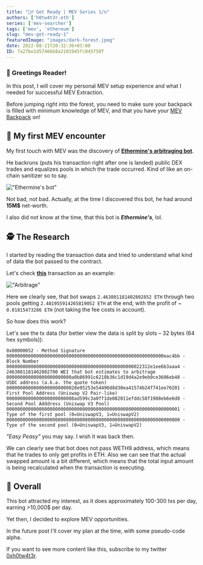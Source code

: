 ```yaml
---
title: "🕵️‍♂️ Get Ready | MEV Series 1/n"
authors: ['h0tw4t3r.eth']
series: ['mev-searcher']
tags: ['mev', 'ethereum']
slug: "mev-get-ready-1"
featuredImage: "images/dark-forest.jpeg"
date: 2022-08-21T20:32:36+03:00
ID: 7a27be1d5746668a2101945fc045f50f
---
```


### 👋 Greetings Reader!
In this post, I will cover my personal MEV setup experience and what I needed for successful MEV Extraction.

Before jumping right into the forest, you need to make sure your backpack is filled with minimum knowledge of MEV, and that you have your [MEV Backpack](/posts/mev-backpack) on!

## 🤔 My first MEV encounter
My first touch with MEV was the discovery of [**Ethermine's arbitraging bot**](https://etherscan.io/address/0x5aa3393e361c2eb342408559309b3e873cd876d6).

He backruns (puts his transaction right after one is landed) public DEX trades and equalizes pools in which the trade occurred. Kind of like an on-chain sanitizer so to say.

!["Ethermine's bot"](/images/mev-1/ethermine.png)

Not bad, not bad. Actually, at the time I discovered this bot, he had around **15M$** net-worth.

I also did not know at the time, that this bot is ***Ethermine's***, lol.

## 🕵️‍ The Research
I started by reading the transaction data and tried to understand what kind of data the bot passed to the contract.

Let's check [**this**](https://etherscan.io/tx/0x8e060ca91df454f2bb24f8348853a97859ae580234a98ce90c16c158825d77fb) transaction as an example:

!["Arbitrage"](/images/mev-1/arb.png)

Here we clearly see, that bot swaps `2.463801181402802852 ETH` through two pools getting `2.481955914265819052 ETH` at the end, with the profit of ~ `0.01815473286 ETH` (not taking the fee costs in account).

So how does this work?

Let's see the tx data (for better view the data is split by slots – 32 bytes (64 hex symbols)):
```
0x00000052 - Method Signature
0000000000000000000000000000000000000000000000000000000000eac4bb - Block Number
00000000000000000000000000000000000000000000000022312e1ee6b3aaa4 - 2463801181402802700 WEI that bot estimates to arbitrage 
000000000000000000000000a0b86991c6218b36c1d19d4a2e9eb0ce3606eb48 - USDC address (a.k.a. the quote token)
00000000000000000000000020e95253e54490d8d30ea41574b24f741ee70201 - First Pool Address (Uniswap V2 Pair-like)
0000000000000000000000008ad599c3a0ff1de082011efddc58f1908eb6e6d8 - Second Pool Adddress (Uniswap V3 Pool)
0000000000000000000000000000000000000000000000000000000000000001 - Type of the first pool (0=UniswapV3, 1=UniswapV2)
0000000000000000000000000000000000000000000000000000000000000000 - Type of the second pool (0=UniswapV3, 1=UniswapV2)
```

*"Easy Peasy"* you may say. I wish it was back then.

We can clearly see that bot does not pass WETH9 address, which means that he trades to only get profits in ETH.
Also we can see that the actual swapped amount is a bit different, which means that the total input amount is being recalculated when the transaction is executing.

## 📝 Overall
This bot attracted my interest, as it does approximately 100-300 txs per day, earning >10,000$ per day.

Yet then, I decided to explore MEV opportunities.

In the future post I'll cover my plan at the time, with some pseudo-code alpha.

If you want to see more content like this, subscribe to my twitter [0xh0tw4t3r](https://twitter.com/0xh0tw4t3r).
